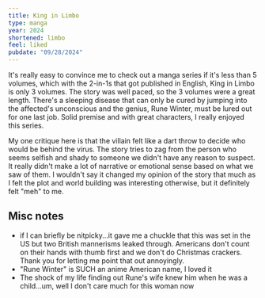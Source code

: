 ```yaml
---
title: King in Limbo
type: manga
year: 2024
shortened: limbo
feel: liked
pubdate: "09/28/2024"
---
```


It's really easy to convince me to check out a manga series if it's less than 5 volumes, which with the 2-in-1s that got published in English, King in Limbo is only 3 volumes. The story was well paced, so the 3 volumes were a great length. There's a sleeping disease that can only be cured by jumping into the affected's unconscious and the genius, Rune Winter, must be lured out for one last job. Solid premise and with great characters, I really enjoyed this series.

My one critique here is that the villain felt like a dart throw to decide who would be behind the virus. The story tries to zag from the person who seems selfish and shady to someone we didn't have any reason to suspect. It really didn't make a lot of narrative or emotional sense based on what we saw of them. I wouldn't say it changed my opinion of the story that much as I felt the plot and world building was interesting otherwise, but it definitely felt "meh" to me.

## Misc notes

- if I can briefly be nitpicky...it gave me a chuckle that this was set in the US but two British mannerisms leaked through. Americans don't count on their hands with thumb first and we don't do Christmas crackers. Thank you for letting me point that out annoyingly.
- "Rune Winter" is SUCH an anime American name, I loved it
- The shock of my life finding out Rune's wife knew him when he was a child...um, well I don't care much for this woman now

